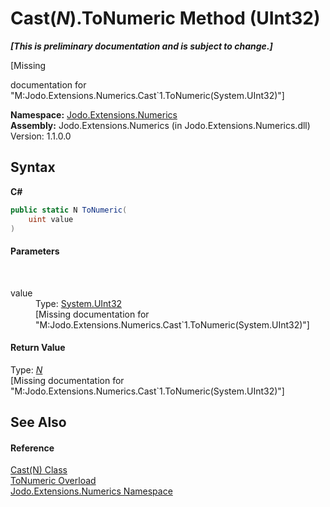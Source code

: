 # Cast(*N*).ToNumeric Method (UInt32)
 _**\[This is preliminary documentation and is subject to change.\]**_

\[Missing <summary> documentation for "M:Jodo.Extensions.Numerics.Cast`1.ToNumeric(System.UInt32)"\]

**Namespace:**&nbsp;<a href="N_Jodo_Extensions_Numerics">Jodo.Extensions.Numerics</a><br />**Assembly:**&nbsp;Jodo.Extensions.Numerics (in Jodo.Extensions.Numerics.dll) Version: 1.1.0.0

## Syntax

**C#**<br />
``` C#
public static N ToNumeric(
	uint value
)
```


#### Parameters
&nbsp;<dl><dt>value</dt><dd>Type: <a href="https://docs.microsoft.com/dotnet/api/system.uint32" target="_blank" rel="noopener noreferrer">System.UInt32</a><br />\[Missing <param name="value"/> documentation for "M:Jodo.Extensions.Numerics.Cast`1.ToNumeric(System.UInt32)"\]</dd></dl>

#### Return Value
Type: <a href="T_Jodo_Extensions_Numerics_Cast_1">*N*</a><br />\[Missing <returns> documentation for "M:Jodo.Extensions.Numerics.Cast`1.ToNumeric(System.UInt32)"\]

## See Also


#### Reference
<a href="T_Jodo_Extensions_Numerics_Cast_1">Cast(N) Class</a><br /><a href="Overload_Jodo_Extensions_Numerics_Cast_1_ToNumeric">ToNumeric Overload</a><br /><a href="N_Jodo_Extensions_Numerics">Jodo.Extensions.Numerics Namespace</a><br />